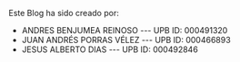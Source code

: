 Este Blog ha sido creado por: 

- ANDRES BENJUMEA REINOSO --- UPB ID: 000491320
- JUAN ANDRÉS PORRAS VÉLEZ --- UPB ID: 000466893
- JESUS ALBERTO DIAS --- UPB ID: 000492846
